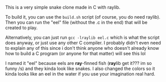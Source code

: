 This is a very simple snake clone made in C with raylib.

To build it, you can use the `build.sh` script (of course, you do need raylib). Then you can run the "eel" file (without the .c in the end) that will be created to play.

Alternatively, you can just run `gcc -lraylib eel.c` which is what the script does anyway, or just use any other C compiler. I probably didn't even need to explain any of this since i don't think anyone who doesn't already know how to build a C program (or anyone for that matter) will see this lol

I named it "eel" because eels are **ray**-finned fish (**ray**lib get it??? im so funny /s) and they kinda look like snakes. I also changed the colors so it kinda looks like an eel in the water if you use your imagination real hard.
